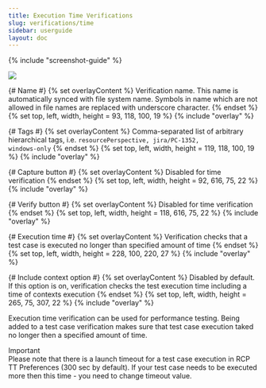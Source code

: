 ```yaml
---
title: Execution Time Verifications
slug: verifications/time
sidebar: userguide
layout: doc
---
```


{% include "screenshot-guide" %}
<div class="screenshot">
  <img src="{{site.url}}/shared/img/screenshot-time-verification-editor.png"></img>
  
  {# Name #}
  {% set overlayContent %}
  Verification name. This name is automatically synced with file system name. Symbols in name which are not allowed in file names are replaced with 
  underscore character.
  {% endset %}
  {% set top, left, width, height = 93, 118, 100, 19 %}
  {% include "overlay" %}

  {# Tags #}
  {% set overlayContent %}
  Comma-separated list of arbitrary hierarchical tags, i.e. <code>resourcePerspective, jira/PC-1352, windows-only</code>
  {% endset %}
  {% set top, left, width, height = 119, 118, 100, 19 %}
  {% include "overlay" %}
  
  {# Capture button  #}
  {% set overlayContent %}
  Disabled for time verification 
  {% endset %}
  {% set top, left, width, height = 92, 616, 75, 22 %}
  {% include "overlay" %}

  {# Verify button  #}
  {% set overlayContent %}
  Disabled for time verification
  {% endset %}
  {% set top, left, width, height = 118, 616, 75, 22 %}
  {% include "overlay" %}
  
  {# Execution time  #}
  {% set overlayContent %}
  Verification checks that a test case is executed no longer than specified amount of time
  {% endset %}
  {% set top, left, width, height = 228, 100, 220, 27 %}
  {% include "overlay" %}
  
  {# Include context option  #}
  {% set overlayContent %}
  Disabled by default. If this option is on, verification checks the test execution time including a time of contexts execution
  {% endset %}
  {% set top, left, width, height = 265, 75, 307, 22 %}
  {% include "overlay" %}
  </div>
  
  Execution time verification can be used for performance testing. Being added to a test case verification makes sure that test case execution taked no longer then a specified
  amount of time. 
  
  <div class="panel panel-info">
  <div class="panel-heading">Important</div>
  <div class="panel-body">
    Please note that there is a launch timeout for a test case execution in RCP TT Preferences (300 sec by default). 
    If your test case needs to be executed more then this time - you need to change timeout value. 
  </div>
  </div>
  
  

